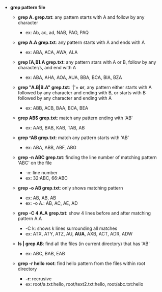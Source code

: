 * **grep pattern file**
	* **grep A. grep.txt**: any pattern starts with A and follow by any character
		* ex: Ab, ac, ad, NAB, PAO, PAQ 
	* **grep A.A grep.txt**: any pattern starts with A and ends with A
		* ex: ABA, ACA, AWA, ALA 
	* **grep [A,B].A grep.txt**: any pattern stars with A or B, follow by any character/s, and end with A 
		* ex: ABA, AHA, AOA, AUA, BBA, BCA, BIA, BZA 
	* **grep "A.B\|B.A" grep.txt**: '\|'= **or**, any pattern either starts with A followed by any character and ending with B, or starts with B followed by any character and ending with A
		* ex: ABB, ACB, BAA, BCA, BEA
	* **grep AB$ grep.txt**: match any pattern ending with 'AB'
		* ex: AAB, BAB, KAB, TAB, AB
	* **grep ^AB grep.txt**: match any pattern starts with 'AB'
		* ex: ABA, ABB, ABF, ABG
	* **grep -n ABC grep.txt**: finding the line number of matching pattern 'ABC' on the file
		* -n: line number
		* ex: 32:ABC, 66:ABC
	* **grep -o AB grep.txt**: only shows matching pattern
		* ex: AB, AB, AB
		* ex: -o A.: AB, AC, AE, AD
	* **grep -C 4 A.A grep.txt**: show 4 lines before and after matching pattern A.A
		* -C k: shows k lines surrounding all matches 
		* ex: ATX, ATY, ATZ, AU, **AUA**, AXB, ACT, ADR, ADW

	* **ls | grep AB**: find all the files (in current directory) that has 'AB'
		* ex: ABC, BAB, EAB 
 	* **grep -r hello root**: find hello pattern from the files within root directory
 		* **-r**: recrusive
 		* ex: root/a.txt:hello, root/text2.txt:hello, root/abc.txt:hello
